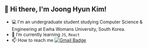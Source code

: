 ## 👋 Hi there, I'm Joong Hyun Kim!
- 💻 I'm an undergraduate student studying Computer Science & Engineering at Ewha Womans University, South Korea.
- 🌱 I’m currently learning `JS`, `React`
- 📫 How to reach me  [![Gmail Badge](https://img.shields.io/badge/Gmail-D14836?style=flat&logo=Gmail&logoColor=white)](mailto:jooongh.k@gmail.com)
<br>
